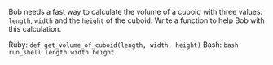 Bob needs a fast way to calculate the volume of a cuboid with three values: `length`, `width` and the `height` of the cuboid. Write a function to help Bob with this calculation.


Ruby: ```def get_volume_of_cuboid(length, width, height)```
Bash: ```bash run_shell length width height```

